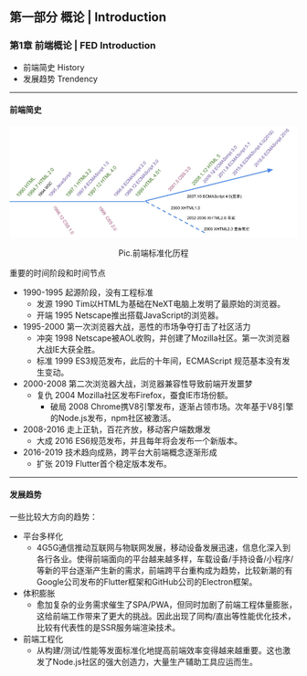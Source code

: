 ## 第一部分 概论   |   Introduction

### 第1章 前端概论   |   FED Introduction 

- 前端简史 History
- 发展趋势 Trendency

---

#### 前端简史
![前端简史](..\static\pic\前端简史.jpg)

<div style="width:fit-content;margin:0 auto;padding:0 0 15px 0;">Pic.前端标准化历程</div>
重要的时间阶段和时间节点

 - 1990-1995 起源阶段，没有工程标准
	 - 发源 1990 Tim以HTML为基础在NeXT电脑上发明了最原始的浏览器。
	 - 开端 1995 Netscape推出搭载JavaScript的浏览器。
 - 1995-2000 第一次浏览器大战，恶性的市场争夺打击了社区活力
	 - 冲突 1998 Netscape被AOL收购，并创建了Mozilla社区。第一次浏览器大战IE大获全胜。
	 - 标准 1999 ES3规范发布，此后的十年间，ECMAScript 规范基本没有发生变动。
 - 2000-2008 第二次浏览器大战，浏览器兼容性导致前端开发噩梦
	 - 复仇 2004 Mozilla社区发布Firefox，蚕食IE市场份额。
	  	 - 破局 2008 Chrome携V8引擎发布，逐渐占领市场。次年基于V8引擎的Node.js发布，npm社区被激活。
 - 2008-2016 走上正轨，百花齐放，移动客户端数爆发
	 - 大成 2016 ES6规范发布，并且每年将会发布一个新版本。
 - 2016-2019 技术趋向成熟，跨平台大前端概念逐渐形成
	 - 扩张 2019 Flutter首个稳定版本发布。

---



#### 发展趋势

一些比较大方向的趋势：

 - 平台多样化
    - 4G5G通信推动互联网与物联网发展，移动设备发展迅速，信息化深入到各行各业。使得前端面向的平台越来越多样，车载设备/手持设备/小程序/等新的平台逐渐产生新的需求，前端跨平台重构成为趋势，比较新潮的有Google公司发布的Flutter框架和GitHub公司的Electron框架。 
 - 体积膨胀
    - 愈加复杂的业务需求催生了SPA/PWA，但同时加剧了前端工程体量膨胀，这给前端工作带来了更大的挑战。因此出现了同构/直出等性能优化技术，比较有代表性的是SSR服务端渲染技术。
 - 前端工程化
    - 从构建/测试/性能等发面标准化地提高前端效率变得越来越重要。这也激发了Node.js社区的强大创造力，大量生产辅助工具应运而生。